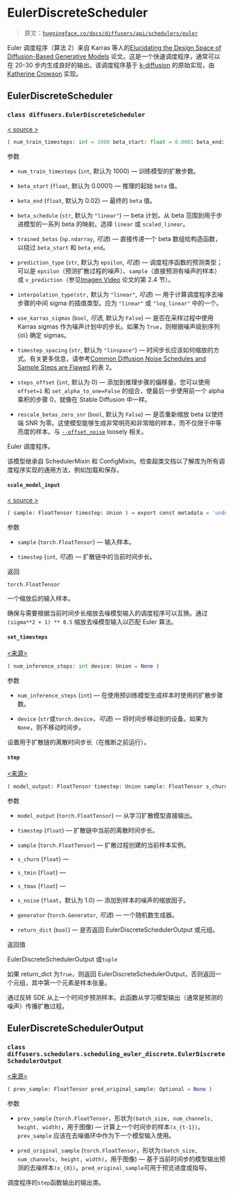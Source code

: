 # EulerDiscreteScheduler

> 原文：[`huggingface.co/docs/diffusers/api/schedulers/euler`](https://huggingface.co/docs/diffusers/api/schedulers/euler)

Euler 调度程序（算法 2）来自 Karras 等人的[Elucidating the Design Space of Diffusion-Based Generative Models](https://huggingface.co/papers/2206.00364) 论文。这是一个快速调度程序，通常可以在 20-30 步内生成良好的输出。该调度程序基于 [k-diffusion](https://github.com/crowsonkb/k-diffusion/blob/481677d114f6ea445aa009cf5bd7a9cdee909e47/k_diffusion/sampling.py#L51) 的原始实现，由 [Katherine Crowson](https://github.com/crowsonkb/) 实现。

## EulerDiscreteScheduler

### `class diffusers.EulerDiscreteScheduler`

[< source >](https://github.com/huggingface/diffusers/blob/v0.26.3/src/diffusers/schedulers/scheduling_euler_discrete.py#L132)

```py
( num_train_timesteps: int = 1000 beta_start: float = 0.0001 beta_end: float = 0.02 beta_schedule: str = 'linear' trained_betas: Union = None prediction_type: str = 'epsilon' interpolation_type: str = 'linear' use_karras_sigmas: Optional = False sigma_min: Optional = None sigma_max: Optional = None timestep_spacing: str = 'linspace' timestep_type: str = 'discrete' steps_offset: int = 0 rescale_betas_zero_snr: bool = False )
```

参数

+   `num_train_timesteps` (`int`, 默认为 1000) — 训练模型的扩散步数。

+   `beta_start` (`float`, 默认为 0.0001) — 推理的起始 `beta` 值。

+   `beta_end` (`float`, 默认为 0.02) — 最终的 `beta` 值。

+   `beta_schedule` (`str`, 默认为 `"linear"`) — beta 计划，从 beta 范围到用于步进模型的一系列 beta 的映射。选择 `linear` 或 `scaled_linear`。

+   `trained_betas` (`np.ndarray`, *可选*) — 直接传递一个 beta 数组给构造函数，以绕过 `beta_start` 和 `beta_end`。

+   `prediction_type` (`str`, 默认为 `epsilon`, *可选*) — 调度程序函数的预测类型；可以是 `epsilon`（预测扩散过程的噪声）、`sample`（直接预测有噪声的样本）或 `v_prediction`（参见[Imagen Video](https://imagen.research.google/video/paper.pdf) 论文的第 2.4 节）。

+   `interpolation_type(str,` 默认为 `"linear"`, *可选*) — 用于计算调度程序去噪步骤的中间 sigma 的插值类型。应为 `"linear"` 或 `"log_linear"` 中的一个。

+   `use_karras_sigmas` (`bool`, *可选*, 默认为 `False`) — 是否在采样过程中使用 Karras sigmas 作为噪声计划中的步长。如果为 `True`，则根据噪声级别序列 {σi} 确定 sigmas。

+   `timestep_spacing` (`str`, 默认为 `"linspace"`) — 时间步长应该如何缩放的方式。有关更多信息，请参考[Common Diffusion Noise Schedules and Sample Steps are Flawed](https://huggingface.co/papers/2305.08891) 的表 2。

+   `steps_offset` (`int`, 默认为 0) — 添加到推理步骤的偏移量。您可以使用 `offset=1` 和 `set_alpha_to_one=False` 的组合，使最后一步使用前一个 alpha 乘积的步骤 0，就像在 Stable Diffusion 中一样。

+   `rescale_betas_zero_snr` (`bool`, 默认为 `False`) — 是否重新缩放 beta 以使终端 SNR 为零。这使模型能够生成非常明亮和非常暗的样本，而不仅限于中等亮度的样本。与 [`--offset_noise`](https://github.com/huggingface/diffusers/blob/74fd735eb073eb1d774b1ab4154a0876eb82f055/examples/dreambooth/train_dreambooth.py#L506) loosely 相关。

Euler 调度程序。

该模型继承自 SchedulerMixin 和 ConfigMixin。检查超类文档以了解库为所有调度程序实现的通用方法，例如加载和保存。

#### `scale_model_input`

[< source >](https://github.com/huggingface/diffusers/blob/v0.26.3/src/diffusers/schedulers/scheduling_euler_discrete.py#L258)

```py
( sample: FloatTensor timestep: Union ) → export const metadata = 'undefined';torch.FloatTensor
```

参数

+   `sample` (`torch.FloatTensor`) — 输入样本。

+   `timestep` (`int`, *可选*) — 扩散链中的当前时间步长。

返回

`torch.FloatTensor`

一个缩放后的输入样本。

确保与需要根据当前时间步长缩放去噪模型输入的调度程序可以互换。通过 `(sigma**2 + 1) ** 0.5` 缩放去噪模型输入以匹配 Euler 算法。

#### `set_timesteps`

[<来源>](https://github.com/huggingface/diffusers/blob/v0.26.3/src/diffusers/schedulers/scheduling_euler_discrete.py#L284)

```py
( num_inference_steps: int device: Union = None )
```

参数

+   `num_inference_steps` (`int`) — 在使用预训练模型生成样本时使用的扩散步骤数。

+   `device` (`str`或`torch.device`，*可选*) — 将时间步移动到的设备。如果为`None`，则不移动时间步。

设置用于扩散链的离散时间步长（在推断之前运行）。

#### `step`

[<来源>](https://github.com/huggingface/diffusers/blob/v0.26.3/src/diffusers/schedulers/scheduling_euler_discrete.py#L413)

```py
( model_output: FloatTensor timestep: Union sample: FloatTensor s_churn: float = 0.0 s_tmin: float = 0.0 s_tmax: float = inf s_noise: float = 1.0 generator: Optional = None return_dict: bool = True ) → export const metadata = 'undefined';EulerDiscreteSchedulerOutput or tuple
```

参数

+   `model_output` (`torch.FloatTensor`) — 从学习扩散模型直接输出。

+   `timestep` (`float`) — 扩散链中当前的离散时间步长。

+   `sample` (`torch.FloatTensor`) — 扩散过程创建的当前样本实例。

+   `s_churn` (`float`) —

+   `s_tmin` (`float`) —

+   `s_tmax` (`float`) —

+   `s_noise` (`float`，默认为 1.0) — 添加到样本的噪声的缩放因子。

+   `generator` (`torch.Generator`, *可选*) — 一个随机数生成器。

+   `return_dict` (`bool`) — 是否返回 EulerDiscreteSchedulerOutput 或元组。

返回值

EulerDiscreteSchedulerOutput 或`tuple`

如果 return_dict 为`True`，则返回 EulerDiscreteSchedulerOutput，否则返回一个元组，其中第一个元素是样本张量。

通过反转 SDE 从上一个时间步预测样本。此函数从学习模型输出（通常是预测的噪声）传播扩散过程。

## EulerDiscreteSchedulerOutput

### `class diffusers.schedulers.scheduling_euler_discrete.EulerDiscreteSchedulerOutput`

[<来源>](https://github.com/huggingface/diffusers/blob/v0.26.3/src/diffusers/schedulers/scheduling_euler_discrete.py#L31)

```py
( prev_sample: FloatTensor pred_original_sample: Optional = None )
```

参数

+   `prev_sample` (`torch.FloatTensor`，形状为`(batch_size, num_channels, height, width)`，用于图像) — 计算上一个时间步的样本`(x_{t-1})`。`prev_sample` 应该在去噪循环中作为下一个模型输入使用。

+   `pred_original_sample` (`torch.FloatTensor`，形状为`(batch_size, num_channels, height, width)`，用于图像) — 基于当前时间步的模型输出预测的去噪样本`(x_{0})`。`pred_original_sample`可用于预览进度或指导。

调度程序的`step`函数输出的输出类。

